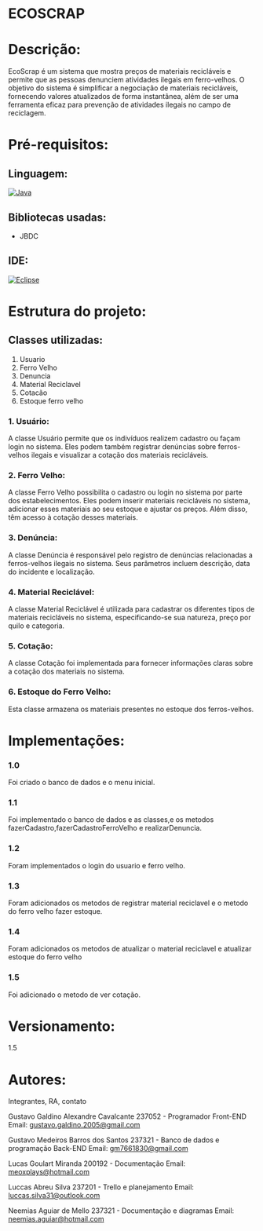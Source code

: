 # ECOSCRAP

# Descrição:
EcoScrap é um sistema que mostra preços de materiais recicláveis e permite que as pessoas denunciem atividades ilegais em ferro-velhos. O objetivo do sistema é simplificar a negociação de materiais recicláveis, fornecendo valores atualizados de forma instantânea, além de ser uma ferramenta eficaz para prevenção de atividades ilegais no campo de reciclagem.

# Pré-requisitos:
## Linguagem:
[![Java](https://img.shields.io/badge/java-%23ED8B00.svg?style=for-the-badge&logo=openjdk&logoColor=white)](https://www.java.com)

## Bibliotecas usadas:
- JBDC

## IDE:
[![Eclipse](https://img.shields.io/badge/Eclipse-FE7A16.svg?style=for-the-badge&logo=Eclipse&logoColor=white)](https://www.eclipse.org)

# Estrutura do projeto:
## Classes utilizadas:
1. Usuario
2. Ferro Velho
3. Denuncia
4. Material Reciclavel
5. Cotacão
6. Estoque ferro velho

### 1. Usuário:
A classe Usuário permite que os indivíduos realizem cadastro ou façam login no sistema. Eles podem também registrar denúncias sobre ferros-velhos ilegais e visualizar a cotação dos materiais recicláveis.

### 2. Ferro Velho:
A classe Ferro Velho possibilita o cadastro ou login no sistema por parte dos estabelecimentos. Eles podem inserir materiais recicláveis no sistema, adicionar esses materiais ao seu estoque e ajustar os preços. Além disso, têm acesso à cotação desses materiais.

### 3. Denúncia:
A classe Denúncia é responsável pelo registro de denúncias relacionadas a ferros-velhos ilegais no sistema. Seus parâmetros incluem descrição, data do incidente e localização.

### 4. Material Reciclável:
A classe Material Reciclável é utilizada para cadastrar os diferentes tipos de materiais recicláveis no sistema, especificando-se sua natureza, preço por quilo e categoria.

### 5. Cotação:
A classe Cotação foi implementada para fornecer informações claras sobre a cotação dos materiais no sistema.

### 6. Estoque do Ferro Velho:
Esta classe armazena os materiais presentes no estoque dos ferros-velhos.

# Implementações:
### 1.0
Foi criado o banco de dados e o menu inicial.

### 1.1
Foi implementado o banco de dados e as classes,e os metodos fazerCadastro,fazerCadastroFerroVelho e realizarDenuncia.

### 1.2
Foram implementados o login do usuario e ferro velho.

### 1.3
Foram adicionados os metodos de registrar material reciclavel e o metodo do ferro velho fazer estoque.

### 1.4 
Foram adicionados os metodos de atualizar o material reciclavel e atualizar estoque do ferro velho

### 1.5
Foi adicionado o metodo de ver cotação.

# Versionamento:
1.5

# Autores:
Integrantes, RA, contato

Gustavo Galdino Alexandre Cavalcante 237052 - Programador Front-END
Email: gustavo.galdino.2005@gmail.com

Gustavo Medeiros Barros dos Santos 237321 - Banco de dados e programação Back-END
Email: gm7661830@gmail.com

Lucas Goulart Miranda 200192 - Documentação
Email: meoxplays@hotmail.com

Luccas Abreu Silva 237201 - Trello e planejamento
Email: luccas.silva31@outlook.com

Neemias Aguiar de Mello 237321 - Documentação e diagramas
Email: neemias.aguiar@hotmail.com
